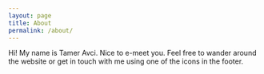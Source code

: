 ```yaml
---
layout: page
title: About
permalink: /about/
---
```


Hi! My name is Tamer Avci. Nice to e-meet you. Feel free to wander around the website or get in touch with me using one of the icons in the footer. 
